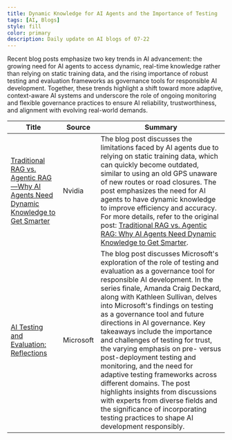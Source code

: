 ```yaml
---
title: Dynamic Knowledge for AI Agents and the Importance of Testing
tags: [AI, Blogs]
style: fill
color: primary
description: Daily update on AI blogs of 07-22
---
```


Recent blog posts emphasize two key trends in AI advancement: the growing need for AI agents to access dynamic, real-time knowledge rather than relying on static training data, and the rising importance of robust testing and evaluation frameworks as governance tools for responsible AI development. Together, these trends highlight a shift toward more adaptive, context-aware AI systems and underscore the role of ongoing monitoring and flexible governance practices to ensure AI reliability, trustworthiness, and alignment with evolving real-world demands.

| Title | Source | Summary |
|---|---|---|
| [Traditional RAG vs. Agentic RAG—Why AI Agents Need Dynamic Knowledge to Get Smarter](https://developer.nvidia.com/blog/traditional-rag-vs-agentic-rag-why-ai-agents-need-dynamic-knowledge-to-get-smarter/) | Nvidia | The blog post discusses the limitations faced by AI agents due to relying on static training data, which can quickly become outdated, similar to using an old GPS unaware of new routes or road closures. The post emphasizes the need for AI agents to have dynamic knowledge to improve efficiency and accuracy. For more details, refer to the original post: [Traditional RAG vs. Agentic RAG: Why AI Agents Need Dynamic Knowledge to Get Smarter](https://developer.nvidia.com/blog/traditional-rag-vs-agentic-rag-why-ai-agents-need-dynamic-knowledge-to-get-smarter/). |
| [AI Testing and Evaluation: Reflections](https://www.microsoft.com/en-us/research/podcast/ai-testing-and-evaluation-reflections/) | Microsoft | The blog post discusses Microsoft's exploration of the role of testing and evaluation as a governance tool for responsible AI development. In the series finale, Amanda Craig Deckard, along with Kathleen Sullivan, delves into Microsoft's findings on testing as a governance tool and future directions in AI governance. Key takeaways include the importance and challenges of testing for trust, the varying emphasis on pre- versus post-deployment testing and monitoring, and the need for adaptive testing frameworks across different domains. The post highlights insights from discussions with experts from diverse fields and the significance of incorporating testing practices to shape AI development responsibly. |